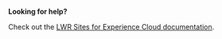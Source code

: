 **Looking for help?**

Check out the [LWR Sites for Experience Cloud documentation](https://developer.salesforce.com/docs/atlas.en-us.exp_cloud_lwr.meta/exp_cloud_lwr/).
